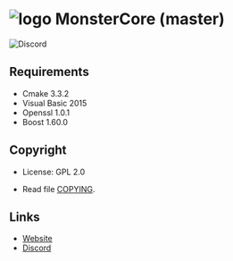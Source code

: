 # ![logo](https://github.com/demixitho3/EmuCore4.3.4/blob/master/gitlab.png?raw=true) MonsterCore (master)
![Discord](https://img.shields.io/discord/802233220954587217?style=for-the-badge)

## Requirements
* Cmake 3.3.2
* Visual Basic 2015
* Openssl 1.0.1
* Boost 1.60.0

## Copyright

* License: GPL 2.0

* Read file [COPYING](COPYING).

## Links

* [Website](wow-monster.com)
* [Discord](https://discord.gg/MWRbuf4KQt)

##